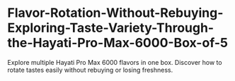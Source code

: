 # Flavor-Rotation-Without-Rebuying-Exploring-Taste-Variety-Through-the-Hayati-Pro-Max-6000-Box-of-5
Explore multiple Hayati Pro Max 6000 flavors in one box. Discover how to rotate tastes easily without rebuying or losing freshness.

